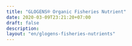 ```yaml
---
title: "GLOGENS® Organic Fisheries Nutrient"
date: 2020-03-09T23:21:20+07:00
draft: false
description: 
layout: "en/glogens-fisheries-nutrients"
---
```


